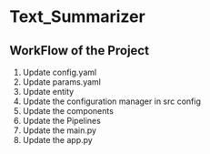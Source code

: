 # Text_Summarizer

## WorkFlow of the Project
1. Update config.yaml
2. Update params.yaml
3. Update entity
4. Update the configuration manager in src config
5. Update the components
6. Update the Pipelines
7. Update the main.py
8. Update the app.py